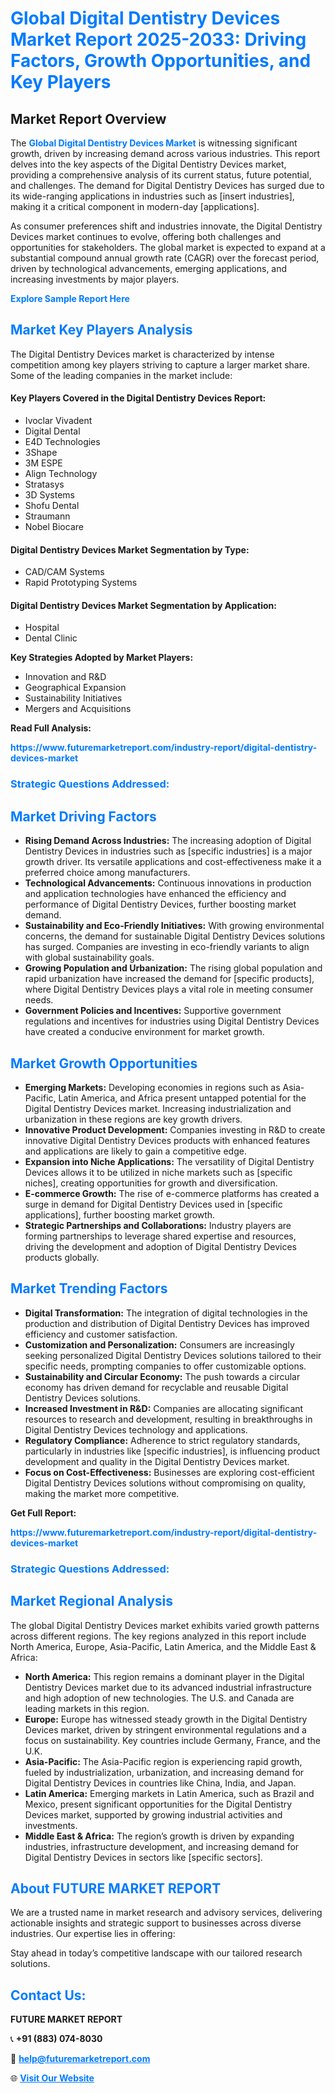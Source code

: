 <h1 style="color: #007BFF;">Global Digital Dentistry Devices Market Report 2025-2033: Driving Factors, Growth Opportunities, and Key Players</h1>

<section id="overview">
<h2>Market Report Overview</h2>
<p>The <a href="https://www.futuremarketreport.com/industry-report/digital-dentistry-devices-market" style="color: #007BFF; text-decoration: none;"><strong>Global Digital Dentistry Devices Market</strong></a> is witnessing significant growth, driven by increasing demand across various industries. This report delves into the key aspects of the Digital Dentistry Devices market, providing a comprehensive analysis of its current status, future potential, and challenges. The demand for Digital Dentistry Devices has surged due to its wide-ranging applications in industries such as [insert industries], making it a critical component in modern-day [applications].</p>
<p>As consumer preferences shift and industries innovate, the Digital Dentistry Devices market continues to evolve, offering both challenges and opportunities for stakeholders. The global market is expected to expand at a substantial compound annual growth rate (CAGR) over the forecast period, driven by technological advancements, emerging applications, and increasing investments by major players.</p>
</section>

<section id="overview">
<p><a href="https://www.futuremarketreport.com/request-sample/reportId=55844" style="color: #007BFF; text-decoration: none;"><strong>Explore Sample Report Here</strong></a></p>
</section>

<section id="key-players">
<h2 style="color: #007BFF;">Market Key Players Analysis</h2>
<p>The Digital Dentistry Devices market is characterized by intense competition among key players striving to capture a larger market share. Some of the leading companies in the market include:</p>
<h4>Key Players Covered in the Digital Dentistry Devices Report:</h4>
<ul><li>Ivoclar Vivadent</li><li>Digital Dental</li><li>E4D Technologies</li><li>3Shape</li><li>3M ESPE</li><li>Align Technology</li><li>Stratasys</li><li>3D Systems</li><li>Shofu Dental</li><li>Straumann</li><li>Nobel Biocare</li></ul>
<h4>Digital Dentistry Devices Market Segmentation by Type:</h4>
<ul><li>CAD/CAM Systems</li><li>Rapid Prototyping Systems</li></ul>

<h4>Digital Dentistry Devices Market Segmentation by Application:</h4>
<ul><li>Hospital</li><li>Dental Clinic</li></ul>
<p><strong>Key Strategies Adopted by Market Players:</strong></p>
<ul>
<li>Innovation and R&D</li>
<li>Geographical Expansion</li>
<li>Sustainability Initiatives</li>
<li>Mergers and Acquisitions</li>
</ul>
</section>

<section>
<p><strong>Read Full Analysis: </strong></p><a href="https://www.futuremarketreport.com/industry-report/digital-dentistry-devices-market" style="color: #007BFF; text-decoration: none;"><strong>https://www.futuremarketreport.com/industry-report/digital-dentistry-devices-market</strong></a>
<h3 style="color: #007BFF;">Strategic Questions Addressed:</h3>
</section>

<section id="driving-factors">
<h2 style="color: #007BFF;">Market Driving Factors</h2>
<ul>
<li><strong>Rising Demand Across Industries:</strong> The increasing adoption of Digital Dentistry Devices in industries such as [specific industries] is a major growth driver. Its versatile applications and cost-effectiveness make it a preferred choice among manufacturers.</li>
<li><strong>Technological Advancements:</strong> Continuous innovations in production and application technologies have enhanced the efficiency and performance of Digital Dentistry Devices, further boosting market demand.</li>
<li><strong>Sustainability and Eco-Friendly Initiatives:</strong> With growing environmental concerns, the demand for sustainable Digital Dentistry Devices solutions has surged. Companies are investing in eco-friendly variants to align with global sustainability goals.</li>
<li><strong>Growing Population and Urbanization:</strong> The rising global population and rapid urbanization have increased the demand for [specific products], where Digital Dentistry Devices plays a vital role in meeting consumer needs.</li>
<li><strong>Government Policies and Incentives:</strong> Supportive government regulations and incentives for industries using Digital Dentistry Devices have created a conducive environment for market growth.</li>
</ul>
</section>

<section id="growth-opportunities">
<h2 style="color: #007BFF;">Market Growth Opportunities</h2>
<ul>
<li><strong>Emerging Markets:</strong> Developing economies in regions such as Asia-Pacific, Latin America, and Africa present untapped potential for the Digital Dentistry Devices market. Increasing industrialization and urbanization in these regions are key growth drivers.</li>
<li><strong>Innovative Product Development:</strong> Companies investing in R&D to create innovative Digital Dentistry Devices products with enhanced features and applications are likely to gain a competitive edge.</li>
<li><strong>Expansion into Niche Applications:</strong> The versatility of Digital Dentistry Devices allows it to be utilized in niche markets such as [specific niches], creating opportunities for growth and diversification.</li>
<li><strong>E-commerce Growth:</strong> The rise of e-commerce platforms has created a surge in demand for Digital Dentistry Devices used in [specific applications], further boosting market growth.</li>
<li><strong>Strategic Partnerships and Collaborations:</strong> Industry players are forming partnerships to leverage shared expertise and resources, driving the development and adoption of Digital Dentistry Devices products globally.</li>
</ul>
</section>

<section id="trending-factors">
<h2 style="color: #007BFF;">Market Trending Factors</h2>
<ul>
<li><strong>Digital Transformation:</strong> The integration of digital technologies in the production and distribution of Digital Dentistry Devices has improved efficiency and customer satisfaction.</li>
<li><strong>Customization and Personalization:</strong> Consumers are increasingly seeking personalized Digital Dentistry Devices solutions tailored to their specific needs, prompting companies to offer customizable options.</li>
<li><strong>Sustainability and Circular Economy:</strong> The push towards a circular economy has driven demand for recyclable and reusable Digital Dentistry Devices solutions.</li>
<li><strong>Increased Investment in R&D:</strong> Companies are allocating significant resources to research and development, resulting in breakthroughs in Digital Dentistry Devices technology and applications.</li>
<li><strong>Regulatory Compliance:</strong> Adherence to strict regulatory standards, particularly in industries like [specific industries], is influencing product development and quality in the Digital Dentistry Devices market.</li>
<li><strong>Focus on Cost-Effectiveness:</strong> Businesses are exploring cost-efficient Digital Dentistry Devices solutions without compromising on quality, making the market more competitive.</li>
</ul>
</section>

<section>
<p><strong>Get Full Report: </strong></p><a href="https://www.futuremarketreport.com/industry-report/digital-dentistry-devices-market" style="color: #007BFF; text-decoration: none;"><strong>https://www.futuremarketreport.com/industry-report/digital-dentistry-devices-market</strong></a>
<h3 style="color: #007BFF;">Strategic Questions Addressed:</h3>
</section>


<section id="regional-analysis">
<h2 style="color: #007BFF;">Market Regional Analysis</h2>
<p>The global Digital Dentistry Devices market exhibits varied growth patterns across different regions. The key regions analyzed in this report include North America, Europe, Asia-Pacific, Latin America, and the Middle East & Africa:</p>
<ul>
<li><strong>North America:</strong> This region remains a dominant player in the Digital Dentistry Devices market due to its advanced industrial infrastructure and high adoption of new technologies. The U.S. and Canada are leading markets in this region.</li>
<li><strong>Europe:</strong> Europe has witnessed steady growth in the Digital Dentistry Devices market, driven by stringent environmental regulations and a focus on sustainability. Key countries include Germany, France, and the U.K.</li>
<li><strong>Asia-Pacific:</strong> The Asia-Pacific region is experiencing rapid growth, fueled by industrialization, urbanization, and increasing demand for Digital Dentistry Devices in countries like China, India, and Japan.</li>
<li><strong>Latin America:</strong> Emerging markets in Latin America, such as Brazil and Mexico, present significant opportunities for the Digital Dentistry Devices market, supported by growing industrial activities and investments.</li>
<li><strong>Middle East & Africa:</strong> The region’s growth is driven by expanding industries, infrastructure development, and increasing demand for Digital Dentistry Devices in sectors like [specific sectors].</li>
</ul>
</section>

<footer>
<h2 style="color: #007BFF;">About FUTURE MARKET REPORT</h2>
<p>We are a trusted name in market research and advisory services, delivering actionable insights and strategic support to businesses across diverse industries. Our expertise lies in offering:</p>

<p>Stay ahead in today’s competitive landscape with our tailored research solutions.</p>

<h2 style="color: #007BFF;">Contact Us:</h2>
<p><strong>FUTURE MARKET REPORT</strong></p>
<p>📞 <strong>+91 (883) 074-8030</strong></p>
<p>📧 <strong><a href="mailto:help@futuremarketreport.com" style="color: #007BFF;">help@futuremarketreport.com</a></strong></p>
<p>🌐 <strong><a href="https://www.futuremarketreport.com/" style="color: #007BFF;">Visit Our Website</a></strong></p>
</footer>